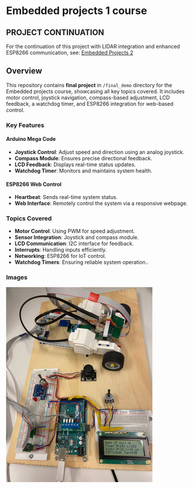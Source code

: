 # Embedded projects 1 course
## PROJECT CONTINUATION
For the continuation of this project with LIDAR integration and enhanced ESP8266 communication, see:
[Embedded Projects 2](https://github.com/PavelKudelko/embedded-projects-2)
## Overview
This repository contains **final project** in `/final_demo` directory for the Embedded projects course, showcasing all key topics covered. It includes motor control, joystick navigation, compass-based adjustment, LCD feedback, a watchdog timer, and ESP8266 integration for web-based control.
### Key Features
#### Arduino Mega Code

- **Joystick Control**: Adjust speed and direction using an analog joystick.
- **Compass Module**: Ensures precise directional feedback.
- **LCD Feedback**: Displays real-time status updates.
- **Watchdog Timer**: Monitors and maintains system health.

#### ESP8266 Web Control
- **Heartbeat**: Sends real-time system status.
- **Web Interface**: Remotely control the system via a responsive webpage.

### Topics Covered
- **Motor Control**: Using PWM for speed adjustment.
- **Sensor Integration**: Joystick and compass module.
- **LCD Communication**: I2C interface for feedback.
- **Interrupts**: Handling inputs efficiently.
- **Networking**: ESP8266 for IoT control.
- **Watchdog Timers**: Ensuring reliable system operation..

### Images
<img src="media/general_pic.png" alt="Joystick Control" width="400">
